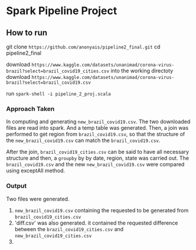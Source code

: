 # Spark Pipeline Project

##  How to run

git clone `https://github.com/anonyais/pipeline2_final.git`
cd pipeline2_final

download `https://www.kaggle.com/datasets/unanimad/corona-virus-brazil?select=brazil_covid19_cities.csv` into the working directoty
download `https://www.kaggle.com/datasets/unanimad/corona-virus-brazil?select=brazil_covid19.csv`


run `spark-shell -i pipeline_2_proj.scala` 




### Approach Taken

In computing and generating `new_brazil_covid19.csv`. The two downloaded files are read into spark. And a temp table was generated. 
Then, a join was performed to get region from `brazil_covid19.csv`, so that the structure of the `new_brazil_covid19.csv`  can match the `brazil_covid19.csv`.

After the join, `brazil_covid19_cities.csv` can be said to have all necessary structure and then, a `groupby` by by date, region, state was carried out.
The `brazil_covid19.csv` and the new `new_brazil_covid19.csv` were compared using exceptAll method.



### Output

Two files were generated.
1. `new_brazil_covid19.csv`  containing the requested to be generated from `brazil_covid19_cities.csv`
2. 'diff.csv' was also generated. it contained the requested difference between the `brazil_covid19_cities.csv` and `new_brazil_covid19_cities.csv`
3. 

